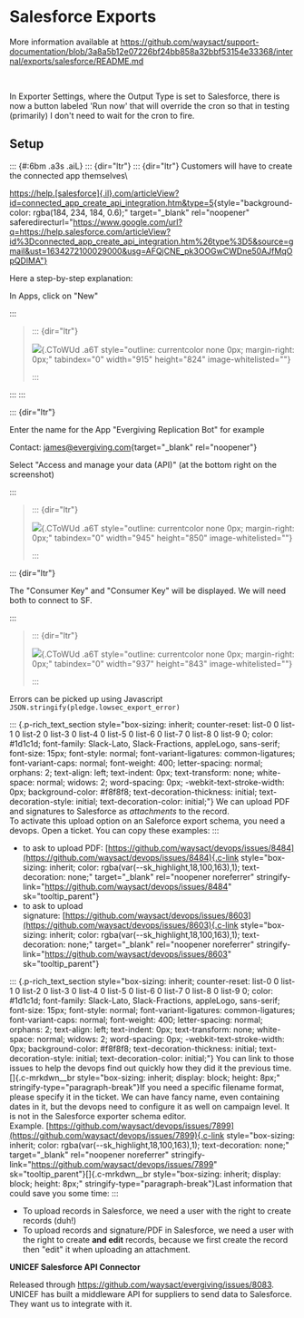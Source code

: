 # Salesforce Exports

More information available at
<https://github.com/waysact/support-documentation/blob/3a8a5b12e07226bf24bb858a32bbf53154e33368/internal/exports/salesforce/README.md>

 

In Exporter Settings, where the Output Type is set to Salesforce, there
is now a button labeled \'Run now\' that will override the cron so that
in testing (primarily) I don\'t need to wait for the cron to fire.

## Setup

::: {#:6bm .a3s .aiL}
::: {dir="ltr"}
::: {dir="ltr"}
Customers will have to create the connected app themselves\

<div>

[https://help.[salesforce]{.il}.com/articleView?id=connected_app_create_api_integration.htm&type=5](https://help.salesforce.com/articleView?id=connected_app_create_api_integration.htm&type=5){style="background-color: rgba(184, 234, 184, 0.6);"
target="_blank" rel="noopener"
saferedirecturl="https://www.google.com/url?q=https://help.salesforce.com/articleView?id%3Dconnected_app_create_api_integration.htm%26type%3D5&source=gmail&ust=1634272100029000&usg=AFQjCNE_pk3OOGwCWDne50AJfMqOpQDlMA"}

</div>

<div>

</div>

<div>

Here a step-by-step explanation:

</div>

<div>

</div>

<div>

<div>

<div>

In Apps, click on \"New\"

</div>

<div>

</div>

</div>

</div>
:::

> ::: {dir="ltr"}
> <div>
>
> <div>
>
> <div>
>
> <div>
>
> ![](https://mail.google.com/mail/u/0?ui=2&ik=e0c95ebbda&attid=0.2&permmsgid=msg-f:1659682964221111050&th=170860dcd22aab0a&view=fimg&sz=s0-l75-ft&attbid=ANGjdJ8dqjrQYcvgU_hbhEbBHJLJQs3oiPN8hxxDwvHURelrM8K9N4K90SC-qkeTgCCT2ZZU2o1f80RWGKlSaxzTm_P7eG0cDNvajjNt83aU4vvnHc_Pg1mep50pzvI&disp=emb&realattid=ii_jiycnkiu0_16445bc1d323a220){.CToWUd
> .a6T style="outline: currentcolor none 0px; margin-right: 0px;"
> tabindex="0" width="915" height="824" image-whitelisted=""}
>
> </div>
>
> </div>
>
> </div>
>
> </div>
> :::
:::
:::

::: {dir="ltr"}
<div>

<div>

<div>

<div>

</div>

<div>

Enter the name for the App \"Evergiving Replication Bot\" for example

</div>

<div>

Contact: [james@evergiving.com](mailto:james@evergiving.com){target="_blank"
rel="noopener"}

</div>

<div>

</div>

<div>

Select \"Access and manage your data (API)\" (at the bottom right on the
screenshot)

</div>

<div>

</div>

</div>

</div>

</div>
:::

> ::: {dir="ltr"}
> <div>
>
> <div>
>
> <div>
>
> <div>
>
> <div>
>
> ![](https://mail.google.com/mail/u/0?ui=2&ik=e0c95ebbda&attid=0.3&permmsgid=msg-f:1659682964221111050&th=170860dcd22aab0a&view=fimg&sz=s0-l75-ft&attbid=ANGjdJ8VYRkAj55euK-sx8xAdKJ5zCKlXKVx4phklk2gyCFdvY7IRGve-ABB6v9HJcv-0cctrUnTdhSdSma10GtJynWvVNLwpZIiYk1M7quDvdR2KFM8FJfSWG64UKY&disp=emb&realattid=ii_jiycnugk1_16445bc482034afd){.CToWUd
> .a6T style="outline: currentcolor none 0px; margin-right: 0px;"
> tabindex="0" width="945" height="850" image-whitelisted=""}
>
> </div>
>
> </div>
>
> </div>
>
> </div>
>
> </div>
> :::

::: {dir="ltr"}
<div>

<div>

<div>

<div>

<div>

</div>

<div>

The \"Consumer Key\" and \"Consumer Key\" will be displayed. We will
need both to connect to SF.

</div>

</div>

</div>

</div>

</div>
:::

> ::: {dir="ltr"}
> <div>
>
> <div>
>
> <div>
>
> <div>
>
> <div>
>
> ![](https://mail.google.com/mail/u/0?ui=2&ik=e0c95ebbda&attid=0.4&permmsgid=msg-f:1659682964221111050&th=170860dcd22aab0a&view=fimg&sz=s0-l75-ft&attbid=ANGjdJ97TYzd_o6nQPpJXnnpiDrkmgGkd60pSJfBokprpq0nPlHAQQJJIRFUCRvGxJTpoFBWX_udXORD9tcWgruJeVHvSSzSEl5vqkoG9p1zrGPTji4rhHue_r2zBbc&disp=emb&realattid=ii_jiyco0v12_16445bc66f46200d){.CToWUd
> .a6T style="outline: currentcolor none 0px; margin-right: 0px;"
> tabindex="0" width="937" height="843" image-whitelisted=""}
>
> </div>
>
> </div>
>
> </div>
>
> </div>
>
> </div>
> :::

<div>

</div>

<div>

Errors can be picked up using Javascript
`JSON.stringify(pledge.lowsec_export_error)`

</div>

<div>

<div>

</div>

<div>

::: {.p-rich_text_section style="box-sizing: inherit; counter-reset: list-0 0 list-1 0 list-2 0 list-3 0 list-4 0 list-5 0 list-6 0 list-7 0 list-8 0 list-9 0; color: #1d1c1d; font-family: Slack-Lato, Slack-Fractions, appleLogo, sans-serif; font-size: 15px; font-style: normal; font-variant-ligatures: common-ligatures; font-variant-caps: normal; font-weight: 400; letter-spacing: normal; orphans: 2; text-align: left; text-indent: 0px; text-transform: none; white-space: normal; widows: 2; word-spacing: 0px; -webkit-text-stroke-width: 0px; background-color: #f8f8f8; text-decoration-thickness: initial; text-decoration-style: initial; text-decoration-color: initial;"}
We can upload PDF and signatures to Salesforce as *attachments* to the
record.\
To activate this upload option on an Saleforce export schema, you need a
devops. Open a ticket. You can copy these examples:
:::

-   to ask to upload
    PDF: [https://github.com/waysact/devops/issues/8484](https://github.com/waysact/devops/issues/8484){.c-link
    style="box-sizing: inherit; color: rgba(var(--sk_highlight,18,100,163),1); text-decoration: none;"
    target="_blank" rel="noopener noreferrer"
    stringify-link="https://github.com/waysact/devops/issues/8484"
    sk="tooltip_parent"}
-   to ask to upload
    signature: [https://github.com/waysact/devops/issues/8603](https://github.com/waysact/devops/issues/8603){.c-link
    style="box-sizing: inherit; color: rgba(var(--sk_highlight,18,100,163),1); text-decoration: none;"
    target="_blank" rel="noopener noreferrer"
    stringify-link="https://github.com/waysact/devops/issues/8603"
    sk="tooltip_parent"}

::: {.p-rich_text_section style="box-sizing: inherit; counter-reset: list-0 0 list-1 0 list-2 0 list-3 0 list-4 0 list-5 0 list-6 0 list-7 0 list-8 0 list-9 0; color: #1d1c1d; font-family: Slack-Lato, Slack-Fractions, appleLogo, sans-serif; font-size: 15px; font-style: normal; font-variant-ligatures: common-ligatures; font-variant-caps: normal; font-weight: 400; letter-spacing: normal; orphans: 2; text-align: left; text-indent: 0px; text-transform: none; white-space: normal; widows: 2; word-spacing: 0px; -webkit-text-stroke-width: 0px; background-color: #f8f8f8; text-decoration-thickness: initial; text-decoration-style: initial; text-decoration-color: initial;"}
You can link to those issues to help the devops find out quickly how
they did it the previous time.[]{.c-mrkdwn__br
style="box-sizing: inherit; display: block; height: 8px;"
stringify-type="paragraph-break"}If you need a specific filename format,
please specify it in the ticket. We can have fancy name, even containing
dates in it, but the devops need to configure it as well on campaign
level. It is not in the Salesforce exporter schema editor.
Example. [https://github.com/waysact/devops/issues/7899](https://github.com/waysact/devops/issues/7899){.c-link
style="box-sizing: inherit; color: rgba(var(--sk_highlight,18,100,163),1); text-decoration: none;"
target="_blank" rel="noopener noreferrer"
stringify-link="https://github.com/waysact/devops/issues/7899"
sk="tooltip_parent"}[]{.c-mrkdwn__br
style="box-sizing: inherit; display: block; height: 8px;"
stringify-type="paragraph-break"}Last information that could save you
some time:
:::

-   To upload records in Salesforce, we need a user with the right to
    create records (duh!)
-   To upload records and signature/PDF in Salesforce, we need a user
    with the right to create **and edit** records, because we first
    create the record then "edit" it when uploading an attachment.

</div>

</div>

<div>

</div>

<div>

**UNICEF Salesforce API Connector**

</div>

<div>

</div>

<div>

Released through <https://github.com/waysact/evergiving/issues/8083>.
UNICEF has built a middleware API for suppliers to send data to
Salesforce. They want us to integrate with it. 

</div>

<div>

 

</div>
